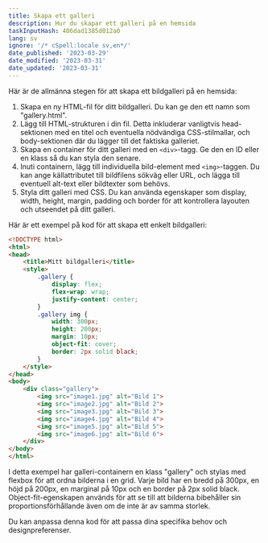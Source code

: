 ```yaml
---
title: Skapa ett galleri
description: Hur du skapar ett galleri på en hemsida
taskInputHash: 406dad1385d012a0
lang: sv
ignore: '/* cSpell:locale sv,en*/'
date_published: '2023-03-29'
date_modified: '2023-03-31'
date_updated: '2023-03-31'
---
```

Här är de allmänna stegen för att skapa ett bildgalleri på en hemsida:
1. Skapa en ny HTML-fil för ditt bildgalleri. Du kan ge den ett namn som "gallery.html".
2. Lägg till HTML-strukturen i din fil. Detta inkluderar vanligtvis head-sektionen med en titel och eventuella nödvändiga CSS-stilmallar, och body-sektionen där du lägger till det faktiska galleriet.
3. Skapa en container för ditt galleri med en `<div>`-tagg. Ge den en ID eller en klass så du kan styla den senare.
4. Inuti containern, lägg till individuella bild-element med `<img>`-taggen. Du kan ange källattributet till bildfilens sökväg eller URL, och lägga till eventuell alt-text eller bildtexter som behövs.
5. Styla ditt galleri med CSS. Du kan använda egenskaper som display, width, height, margin, padding och border för att kontrollera layouten och utseendet på ditt galleri.

Här är ett exempel på kod för att skapa ett enkelt bildgalleri:

```html
<!DOCTYPE html>
<html>
<head>
	<title>Mitt bildgalleri</title>
	<style>
		.gallery {
			display: flex;
			flex-wrap: wrap;
			justify-content: center;
		}
		.gallery img {
			width: 300px;
			height: 200px;
			margin: 10px;
			object-fit: cover;
			border: 2px solid black;
		}
	</style>
</head>
<body>
	<div class="gallery">
		<img src="image1.jpg" alt="Bild 1">
		<img src="image2.jpg" alt="Bild 2">
		<img src="image3.jpg" alt="Bild 3">
		<img src="image4.jpg" alt="Bild 4">
		<img src="image5.jpg" alt="Bild 5">
		<img src="image6.jpg" alt="Bild 6">
	</div>
</body>
</html>
```

I detta exempel har galleri-containern en klass "gallery" och stylas med flexbox för att ordna bilderna i en grid. Varje bild har en bredd på 300px, en höjd på 200px, en marginal på 10px och en border på 2px solid black. Object-fit-egenskapen används för att se till att bilderna bibehåller sin proportionsförhållande även om de inte är av samma storlek.

Du kan anpassa denna kod för att passa dina specifika behov och designpreferenser.
